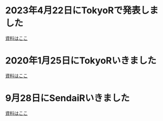 # 2023年4月22日にTokyoRで発表しました
[資料はここ](https://8-u8.github.io/TokyoR/20230422/Base_for_BeginneRs/slide.html)
# 2020年1月25日にTokyoRいきました
[資料はここ](https://8-u8.github.io/TokyoR/20200125/Presentation.html)

# 9月28日にSendaiRいきました
[資料はここ](https://8-u8.github.io/TokyoR/20190728/Binominal_Distribution/Presentation_short.html)
